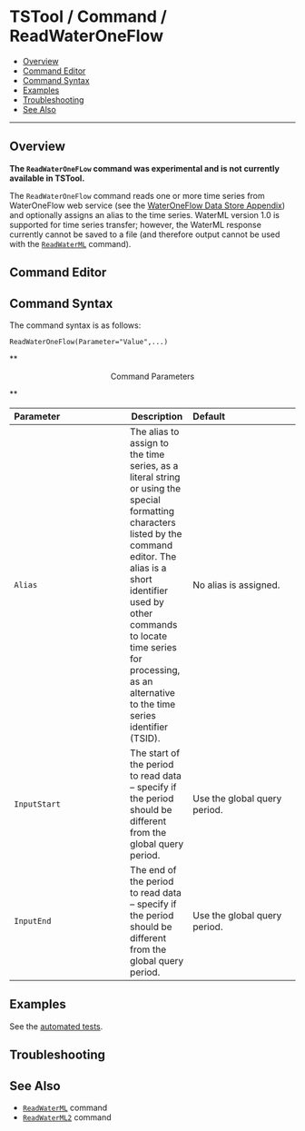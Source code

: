# TSTool / Command / ReadWaterOneFlow #

* [Overview](#overview)
* [Command Editor](#command-editor)
* [Command Syntax](#command-syntax)
* [Examples](#examples)
* [Troubleshooting](#troubleshooting)
* [See Also](#see-also)

-------------------------

## Overview ##

**The `ReadWaterOneFLow` command was experimental and is not currently available in TSTool.**

The `ReadWaterOneFlow` command reads one or more time series from WaterOneFlow web service
(see the [WaterOneFlow Data Store Appendix](../../datastore-ref/WaterOneFlow/WaterOneFlow.md)) and optionally assigns an alias to the time series.
WaterML version 1.0 is supported for time series transfer;
however, the WaterML response currently cannot be saved to a file
(and therefore output cannot be used with the
[`ReadWaterML`](../ReadWaterML/ReadWaterML.md) command).

## Command Editor ##

## Command Syntax ##

The command syntax is as follows:

```text
ReadWaterOneFlow(Parameter="Value",...)
```
**<p style="text-align: center;">
Command Parameters
</p>**

|**Parameter**&nbsp;&nbsp;&nbsp;&nbsp;&nbsp;&nbsp;&nbsp;&nbsp;&nbsp;&nbsp;&nbsp;&nbsp;&nbsp;&nbsp;&nbsp;&nbsp;&nbsp;&nbsp;&nbsp;&nbsp;&nbsp;&nbsp;&nbsp;&nbsp;&nbsp;|**Description**|**Default**&nbsp;&nbsp;&nbsp;&nbsp;&nbsp;&nbsp;&nbsp;&nbsp;&nbsp;&nbsp;&nbsp;&nbsp;&nbsp;&nbsp;&nbsp;&nbsp;&nbsp;&nbsp;&nbsp;&nbsp;&nbsp;&nbsp;&nbsp;&nbsp;&nbsp;&nbsp;&nbsp;|
|--------------|-----------------|-----------------|
| `Alias` | The alias to assign to the time series, as a literal string or using the special formatting characters listed by the command editor.  The alias is a short identifier used by other commands to locate time series for processing, as an alternative to the time series identifier (TSID). | No alias is assigned. |
| `InputStart` | The start of the period to read data – specify if the period should be different from the global query period. | Use the global query period. |
| `InputEnd` | The end of the period to read data – specify if the period should be different from the global query period. | Use the global query period. |

## Examples ##

See the [automated tests](https://github.com/OpenCDSS/cdss-app-tstool-test/tree/master/test/regression/commands/general/ReadWaterOneFlow).

## Troubleshooting ##

## See Also ##

* [`ReadWaterML`](../ReadWaterML/ReadWaterML.md) command
* [`ReadWaterML2`](../ReadWaterML2/ReadWaterML2.md) command
